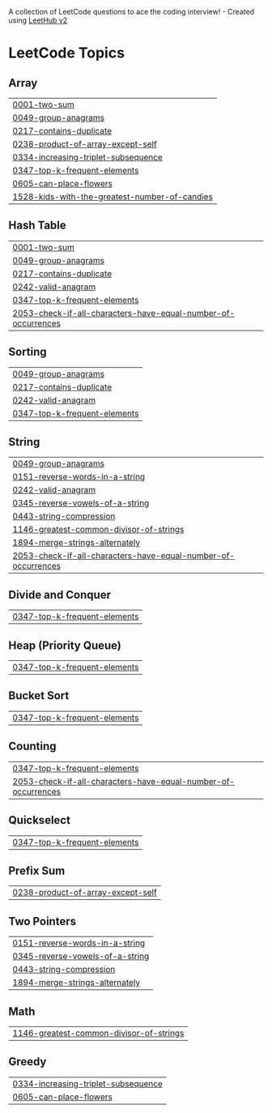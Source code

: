 A collection of LeetCode questions to ace the coding interview! - Created using [LeetHub v2](https://github.com/arunbhardwaj/LeetHub-2.0)
<!---LeetCode Topics Start-->
# LeetCode Topics
## Array
|  |
| ------- |
| [0001-two-sum](https://github.com/Mahmud803/Problem-Solving/tree/master/0001-two-sum) |
| [0049-group-anagrams](https://github.com/Mahmud803/Problem-Solving/tree/master/0049-group-anagrams) |
| [0217-contains-duplicate](https://github.com/Mahmud803/Problem-Solving/tree/master/0217-contains-duplicate) |
| [0238-product-of-array-except-self](https://github.com/Mahmud803/Problem-Solving/tree/master/0238-product-of-array-except-self) |
| [0334-increasing-triplet-subsequence](https://github.com/Mahmud803/Problem-Solving/tree/master/0334-increasing-triplet-subsequence) |
| [0347-top-k-frequent-elements](https://github.com/Mahmud803/Problem-Solving/tree/master/0347-top-k-frequent-elements) |
| [0605-can-place-flowers](https://github.com/Mahmud803/Problem-Solving/tree/master/0605-can-place-flowers) |
| [1528-kids-with-the-greatest-number-of-candies](https://github.com/Mahmud803/Problem-Solving/tree/master/1528-kids-with-the-greatest-number-of-candies) |
## Hash Table
|  |
| ------- |
| [0001-two-sum](https://github.com/Mahmud803/Problem-Solving/tree/master/0001-two-sum) |
| [0049-group-anagrams](https://github.com/Mahmud803/Problem-Solving/tree/master/0049-group-anagrams) |
| [0217-contains-duplicate](https://github.com/Mahmud803/Problem-Solving/tree/master/0217-contains-duplicate) |
| [0242-valid-anagram](https://github.com/Mahmud803/Problem-Solving/tree/master/0242-valid-anagram) |
| [0347-top-k-frequent-elements](https://github.com/Mahmud803/Problem-Solving/tree/master/0347-top-k-frequent-elements) |
| [2053-check-if-all-characters-have-equal-number-of-occurrences](https://github.com/Mahmud803/Problem-Solving/tree/master/2053-check-if-all-characters-have-equal-number-of-occurrences) |
## Sorting
|  |
| ------- |
| [0049-group-anagrams](https://github.com/Mahmud803/Problem-Solving/tree/master/0049-group-anagrams) |
| [0217-contains-duplicate](https://github.com/Mahmud803/Problem-Solving/tree/master/0217-contains-duplicate) |
| [0242-valid-anagram](https://github.com/Mahmud803/Problem-Solving/tree/master/0242-valid-anagram) |
| [0347-top-k-frequent-elements](https://github.com/Mahmud803/Problem-Solving/tree/master/0347-top-k-frequent-elements) |
## String
|  |
| ------- |
| [0049-group-anagrams](https://github.com/Mahmud803/Problem-Solving/tree/master/0049-group-anagrams) |
| [0151-reverse-words-in-a-string](https://github.com/Mahmud803/Problem-Solving/tree/master/0151-reverse-words-in-a-string) |
| [0242-valid-anagram](https://github.com/Mahmud803/Problem-Solving/tree/master/0242-valid-anagram) |
| [0345-reverse-vowels-of-a-string](https://github.com/Mahmud803/Problem-Solving/tree/master/0345-reverse-vowels-of-a-string) |
| [0443-string-compression](https://github.com/Mahmud803/Problem-Solving/tree/master/0443-string-compression) |
| [1146-greatest-common-divisor-of-strings](https://github.com/Mahmud803/Problem-Solving/tree/master/1146-greatest-common-divisor-of-strings) |
| [1894-merge-strings-alternately](https://github.com/Mahmud803/Problem-Solving/tree/master/1894-merge-strings-alternately) |
| [2053-check-if-all-characters-have-equal-number-of-occurrences](https://github.com/Mahmud803/Problem-Solving/tree/master/2053-check-if-all-characters-have-equal-number-of-occurrences) |
## Divide and Conquer
|  |
| ------- |
| [0347-top-k-frequent-elements](https://github.com/Mahmud803/Problem-Solving/tree/master/0347-top-k-frequent-elements) |
## Heap (Priority Queue)
|  |
| ------- |
| [0347-top-k-frequent-elements](https://github.com/Mahmud803/Problem-Solving/tree/master/0347-top-k-frequent-elements) |
## Bucket Sort
|  |
| ------- |
| [0347-top-k-frequent-elements](https://github.com/Mahmud803/Problem-Solving/tree/master/0347-top-k-frequent-elements) |
## Counting
|  |
| ------- |
| [0347-top-k-frequent-elements](https://github.com/Mahmud803/Problem-Solving/tree/master/0347-top-k-frequent-elements) |
| [2053-check-if-all-characters-have-equal-number-of-occurrences](https://github.com/Mahmud803/Problem-Solving/tree/master/2053-check-if-all-characters-have-equal-number-of-occurrences) |
## Quickselect
|  |
| ------- |
| [0347-top-k-frequent-elements](https://github.com/Mahmud803/Problem-Solving/tree/master/0347-top-k-frequent-elements) |
## Prefix Sum
|  |
| ------- |
| [0238-product-of-array-except-self](https://github.com/Mahmud803/Problem-Solving/tree/master/0238-product-of-array-except-self) |
## Two Pointers
|  |
| ------- |
| [0151-reverse-words-in-a-string](https://github.com/Mahmud803/Problem-Solving/tree/master/0151-reverse-words-in-a-string) |
| [0345-reverse-vowels-of-a-string](https://github.com/Mahmud803/Problem-Solving/tree/master/0345-reverse-vowels-of-a-string) |
| [0443-string-compression](https://github.com/Mahmud803/Problem-Solving/tree/master/0443-string-compression) |
| [1894-merge-strings-alternately](https://github.com/Mahmud803/Problem-Solving/tree/master/1894-merge-strings-alternately) |
## Math
|  |
| ------- |
| [1146-greatest-common-divisor-of-strings](https://github.com/Mahmud803/Problem-Solving/tree/master/1146-greatest-common-divisor-of-strings) |
## Greedy
|  |
| ------- |
| [0334-increasing-triplet-subsequence](https://github.com/Mahmud803/Problem-Solving/tree/master/0334-increasing-triplet-subsequence) |
| [0605-can-place-flowers](https://github.com/Mahmud803/Problem-Solving/tree/master/0605-can-place-flowers) |
<!---LeetCode Topics End-->